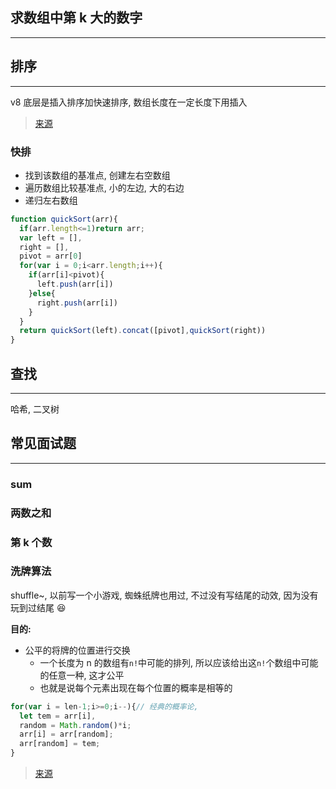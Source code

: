 ## 求数组中第 k 大的数字

---

## 排序

---

v8 底层是插入排序加快速排序, 数组长度在一定长度下用插入

> [来源](https://segmentfault.com/q/1010000007133473)

### 快排

- 找到该数组的基准点, 创建左右空数组
- 遍历数组比较基准点, 小的左边, 大的右边
- 递归左右数组

```JavaScript
function quickSort(arr){
  if(arr.length<=1)return arr;
  var left = [],
  right = [],
  pivot = arr[0]
  for(var i = 0;i<arr.length;i++){
    if(arr[i]<pivot){
      left.push(arr[i])
    }else{
      right.push(arr[i])
    }
  }
  return quickSort(left).concat([pivot],quickSort(right))
}
```

## 查找

---

哈希, 二叉树

## 常见面试题

---

### sum

### 两数之和

### 第 k 个数

### 洗牌算法

shuffle~, 以前写一个小游戏, 蜘蛛纸牌也用过, 不过没有写结尾的动效, 因为没有玩到过结尾 😆

**目的:**

- 公平的将牌的位置进行交换
  - 一个长度为 n 的数组有`n!`中可能的排列, 所以应该给出这`n!`个数组中可能的任意一种, 这才公平
  - 也就是说每个元素出现在每个位置的概率是相等的

```JavaScript
for(var i = len-1;i>=0;i--){// 经典的概率论,
  let tem = arr[i],
  random = Math.random()*i;
  arr[i] = arr[random];
  arr[random] = tem;
}
```

> [来源](https://www.zhihu.com/question/27547892/answer/1064577220)

